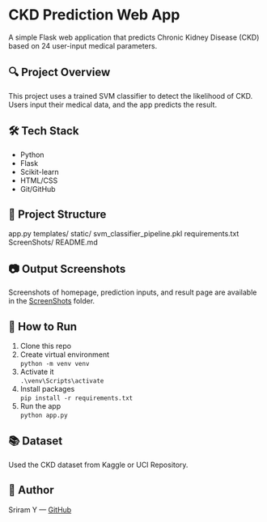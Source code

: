 # CKD Prediction Web App

A simple Flask web application that predicts Chronic Kidney Disease (CKD) based on 24 user-input medical parameters.

## 🔍 Project Overview
This project uses a trained SVM classifier to detect the likelihood of CKD. Users input their medical data, and the app predicts the result.

## 🛠️ Tech Stack
- Python
- Flask
- Scikit-learn
- HTML/CSS
- Git/GitHub

## 📁 Project Structure
app.py
templates/
static/
svm_classifier_pipeline.pkl
requirements.txt
ScreenShots/
README.md


## 📷 Output Screenshots
Screenshots of homepage, prediction inputs, and result page are available in the [ScreenShots](./ScreenShots) folder.

## 🧪 How to Run
1. Clone this repo
2. Create virtual environment  
   `python -m venv venv`
3. Activate it  
   `.\venv\Scripts\activate`
4. Install packages  
   `pip install -r requirements.txt`
5. Run the app  
   `python app.py`

## 📚 Dataset
Used the CKD dataset from Kaggle or UCI Repository.

## 🙋 Author
Sriram Y — [GitHub](https://github.com/Sriram1908)
